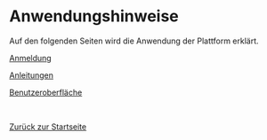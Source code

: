 # Anwendungshinweise
Auf den folgenden Seiten wird die Anwendung der Plattform erklärt. 

[Anmeldung](2.1_Anmeldung.md)

[Anleitungen](2.2.0_Anleitungen.md)

[Benutzeroberfläche](2.3.0_UI.md)

<br>


[Zurück zur Startseite](https://bimeta-steuerkreis.github.io/Anwenderhilfe/)
